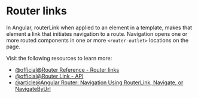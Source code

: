 # Router links

In Angular, routerLink when applied to an element in a template, makes that element a link that initiates navigation to a route. Navigation opens one or more routed components in one or more `<router-outlet>` locations on the page.

Visit the following resources to learn more:

- [@official@Router Reference - Router links](https://angular.dev/guide/routing/router-reference#router-links)
- [@official@Router Link - API](https://angular.dev/api/router/RouterLink)
- [@article@Angular Router: Navigation Using RouterLink, Navigate, or NavigateByUrl](https://www.digitalocean.com/community/tutorials/angular-navigation-routerlink-navigate-navigatebyurl)
